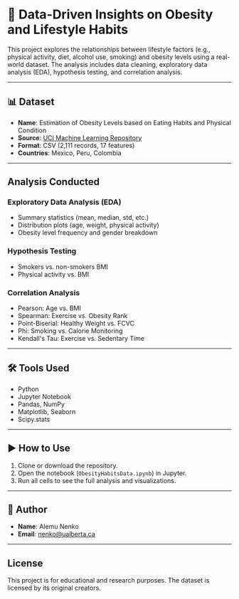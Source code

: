 # 🧠 Data-Driven Insights on Obesity and Lifestyle Habits

This project explores the relationships between lifestyle factors (e.g., physical activity, diet, alcohol use, smoking) and obesity levels using a real-world dataset. The analysis includes data cleaning, exploratory data analysis (EDA), hypothesis testing, and correlation analysis.

---

## 📊 Dataset

- **Name**: Estimation of Obesity Levels based on Eating Habits and Physical Condition  
- **Source**: [UCI Machine Learning Repository]((https://doi.org/10.24432/C5H31Z))  
- **Format**: CSV (2,111 records, 17 features)  
- **Countries**: Mexico, Peru, Colombia  

---

## Analysis Conducted

### Exploratory Data Analysis (EDA)
- Summary statistics (mean, median, std, etc.)
- Distribution plots (age, weight, physical activity)
- Obesity level frequency and gender breakdown

### Hypothesis Testing
- Smokers vs. non-smokers BMI
- Physical activity vs. BMI


### Correlation Analysis
- Pearson: Age vs. BMI
- Spearman: Exercise vs. Obesity Rank
- Point-Biserial: Healthy Weight vs. FCVC
- Phi: Smoking vs. Calorie Monitoring
- Kendall's Tau: Exercise vs. Sedentary Time

---

## 🛠️ Tools Used

- Python
- Jupyter Notebook
- Pandas, NumPy
- Matplotlib, Seaborn
- Scipy.stats

---

## ▶️ How to Use

1. Clone or download the repository.
2. Open the notebook (`ObesityHabitsData.ipynb`) in Jupyter.
3. Run all cells to see the full analysis and visualizations.

---

## 👤 Author

- **Name**: Alemu Nenko  
- **Email**: [nenko@ualberta.ca](mailto:nenko@ualberta.ca)

---

## License

This project is for educational and research purposes. The dataset is licensed by its original creators.
